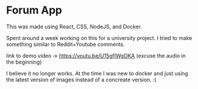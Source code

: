 # Forum App

This was made using React, CSS, NodeJS, and Docker.

Spent around a week working on this for a university project. I tried to make something similar to Reddit+Youtube comments.

link to demo video -> https://youtu.be/U15gflWgOKA (excuse the audio in the beginning) 

I believe it no longer works. At the time I was new to docker and just using the latest version of images instead of a concreate version. :(
